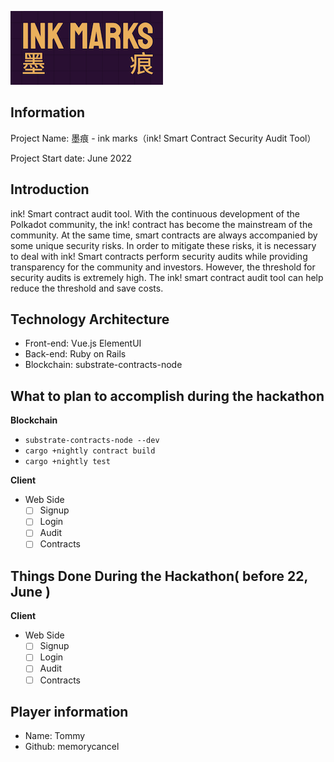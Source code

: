 
![tommy-logo](./tiny.png)

## Information

Project Name: 墨痕 - ink marks（ink! Smart Contract Security Audit Tool）

Project Start date: June 2022

## Introduction

ink! Smart contract audit tool. With the continuous development of the Polkadot community, the ink! contract has become the mainstream of the community. At the same time, smart contracts are always accompanied by some unique security risks. In order to mitigate these risks, it is necessary to deal with ink! Smart contracts perform security audits while providing transparency for the community and investors. However, the threshold for security audits is extremely high. The ink! smart contract audit tool can help reduce the threshold and save costs.

## Technology Architecture

+ Front-end: Vue.js ElementUI
+ Back-end: Ruby on Rails
+ Blockchain: substrate-contracts-node

## What to plan to accomplish during the hackathon


**Blockchain**

- `substrate-contracts-node --dev`
- `cargo +nightly contract build`
- `cargo +nightly test`

**Client**

- Web Side
  - [ ] Signup
  - [ ] Login
  - [ ] Audit
  - [ ] Contracts

## Things Done During the Hackathon( before 22, June )

**Client**

- Web Side
  - [ ] Signup
  - [ ] Login
  - [ ] Audit
  - [ ] Contracts

## Player information

+ Name: Tommy
+ Github: memorycancel
